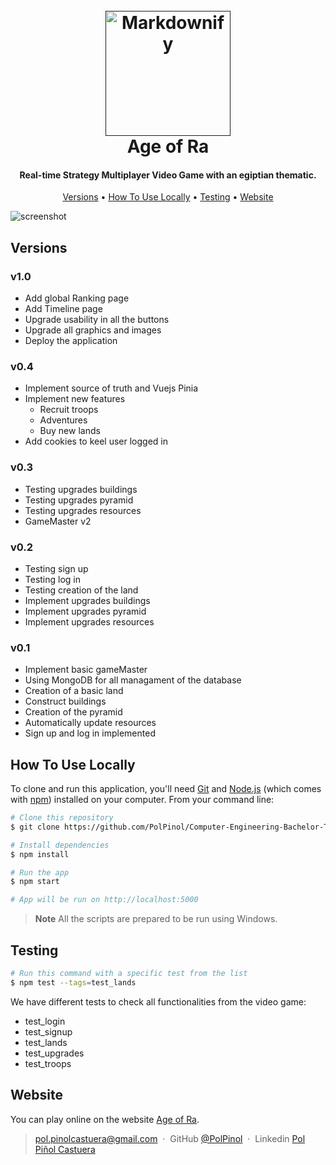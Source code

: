 <h1 align="center">
  <br>
  <a href=""><img src="https://i.imgur.com/xwWKLXe.png" alt="Markdownify" width="200"></a>
  <br>
  Age of Ra
  <br>
</h1>

<h4 align="center">Real-time Strategy Multiplayer Video Game with an egiptian thematic.</h4>

<p align="center">
  <a href="#versions">Versions</a> •
  <a href="#how-to-use-locally">How To Use Locally</a> •
  <a href="#testing">Testing</a> •
  <a href="#website">Website</a>
</p>

![screenshot](https://i.imgur.com/YYb4ZGR.jpg)

## Versions
### v1.0
* Add global Ranking page
* Add Timeline page
* Upgrade usability in all the buttons
* Upgrade  all graphics and images
* Deploy the application

### v0.4
* Implement source of truth and Vuejs Pinia
* Implement new features
    - Recruit troops
    - Adventures
    - Buy new lands
* Add cookies to keel user logged in

### v0.3
* Testing upgrades buildings
* Testing upgrades pyramid
* Testing upgrades resources
* GameMaster v2

### v0.2
* Testing sign up
* Testing log in
* Testing creation of the land
* Implement upgrades buildings
* Implement upgrades pyramid
* Implement upgrades resources

### v0.1
* Implement basic gameMaster
* Using MongoDB for all managament of the database
* Creation of a basic land
* Construct buildings
* Creation of the pyramid
* Automatically update resources
* Sign up and log in implemented

## How To Use Locally

To clone and run this application, you'll need [Git](https://git-scm.com) and [Node.js](https://nodejs.org/en/download/) (which comes with [npm](http://npmjs.com)) installed on your computer. From your command line:

```bash
# Clone this repository
$ git clone https://github.com/PolPinol/Computer-Engineering-Bachelor-Thesis.git

# Install dependencies
$ npm install

# Run the app
$ npm start

# App will be run on http://localhost:5000
```

> **Note**
> All the scripts are prepared to be run using Windows.

## Testing
```bash
# Run this command with a specific test from the list
$ npm test --tags=test_lands
```
We have different tests to check all functionalities from the video game:

* test_login
* test_signup
* test_lands
* test_upgrades
* test_troops


## Website

You can play online on the website [Age of Ra](https://age-of-ra.herokuapp.com).


> pol.pinolcastuera@gmail.com &nbsp;&middot;&nbsp;
> GitHub [@PolPinol](https://github.com/polpinol) &nbsp;&middot;&nbsp;
> Linkedin [Pol Piñol Castuera](https://www.linkedin.com/in/polpinol/)






